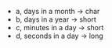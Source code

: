 - a, days in a month -> char
- b, days in a year -> short
- c, minutes in a day -> short
- d, seconds in a day -> long
